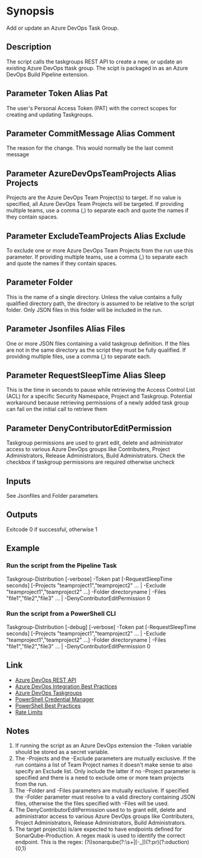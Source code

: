 # Synopsis

Add or update an Azure DevOps Task Group.

## Description

The script calls the taskgroups REST API to create a new, or update an existing Azure DevOps ttask group. The scipt is packaged in as an Azure DevOps Build Pipeline extension.

## Parameter Token Alias Pat

The user's Personal Access Token (PAT) with the correct scopes for creating and updating Taskgroups.

## Parameter CommitMessage Alias Comment

The reason for the change. This would normally be the last commit message

## Parameter AzureDevOpsTeamProjects Alias Projects

Projects are the Azure DevOps Team Project(s) to target. If no value is specified, all Azure DevOps Team Projects will be targeted. If providing multiple teams, use a comma (,) to separate each and quote the names if they contain spaces.

## Parameter ExcludeTeamProjects Alias Exclude

To exclude one or more Azure DevOps Team Projects from the run use this parameter. If providing multiple teams, use a comma (,) to separate each and quote the names if they contain spaces.

## Parameter Folder

This is the name of a single directory. Unless the value contains a fully qualified directory path, the directory is assumed to be relative to the script folder. Only JSON files in this folder will be included in the run.

## Parameter Jsonfiles Alias Files

One or more JSON files containing a valid taskgroup definition. If the files are not in the same directory as the script
they must be fully qualified. If providing multiple files, use a comma (,) to separate each.

## Parameter RequestSleepTime Alias Sleep

This is the time in seconds to pause while retrieving the Access Control List (ACL) for a specific Security Namespace, Project and Taskgroup. Potential workaround because retrieving permissions of a
newly added task group can fail on the initial call to retrieve them

## Parameter DenyContributorEditPermission

Taskgroup permissions are used to grant edit, delete and administrator access to various Azure DevOps 
groups like Contributers, Project Administrators, Release Administrators, Build Administrators. Check the checkbox if taskgroup permissions are required otherwise uncheck

## Inputs

See Jsonfiles and Folder parameters

## Outputs

Exitcode 0 if successful, otherwise 1

## Example

### Run the script from the Pipeline Task

Taskgroup-Distribution [-verbose] -Token pat [-RequestSleepTime seconds] [-Projects "teamproject1","teamproject2" ... | -Exclude "teamproject1","teamproject2" ...] -Folder directoryname | -Files "file1","file2","file3" ... 
| -DenyContributorEditPermission 0

### Run the script from a PowerShell CLI

Taskgroup-Distribution [-debug] [-verbose] -Token pat [-RequestSleepTime seconds] [-Projects "teamproject1","teamproject2" ... | -Exclude "teamproject1","teamproject2" ...] -Folder directoryname | -Files "file1","file2","file3" ... | -DenyContributorEditPermission 0

## Link

* [Azure DevOps REST API](https://docs.microsoft.com/en-us/rest/api/azure/devops/?view=azure-devops-rest-5.1)
* [Azure DevOps Integration Best Practices](https://docs.microsoft.com/en-us/azure/devops/integrate/concepts/integration-bestpractices?view=vsts)
* [Azure DevOps Taskgroups](https://docs.microsoft.com/en-us/rest/api/vsts/distributedtask/taskgroups)
* [PowerShell Credential Manager](https://github.com/davotronic5000/PowerShell_Credential_Manager)
* [PowerShell Best Practices](https://martin77s.wordpress.com/2014/06/17/powershell-scripting-best-practices/)
* [Rate Limits](https://docs.microsoft.com/en-us/azure/devops/integrate/concepts/rate-limits?view=azure-devops&amp%3Btabs=new-nav&viewFallbackFrom=vsts&tabs=new-nav)

## Notes

1. If running the script as an Azure DevOps extension the -Token variable should be stored as a secret variable.
2. The -Projects and the -Exclude parameters are mutually exclusive. If the run contains a list of Team 
   Project names it doesn't make sense to also specify an Exclude list. Only include the latter if no
   -Project parameter is specified and there is a need to exclude ome or more team projects from the
   run.
3. The -Folder and -Files parameters are mutually exclusive. If specified the -Folder parameter must 
   resolve to a valid directory containing JSON files, otherwise the the files specified with -Files
   will be used.
4. The DenyContributorEditPermission used to  to grant edit, delete and administrator access to various Azure DevOps 
   groups like Contributers, Project Administrators, Release Administrators, Build Administrators. 
5. The target project(s) is/are expected to have endpoints defined for SonarQube-Production. A regex mask is
   used to identify the correct endpoint. This is the regex: (?i)sonarqube(?:\s+|[-_])(?:pr)(?:oduction){0,1}